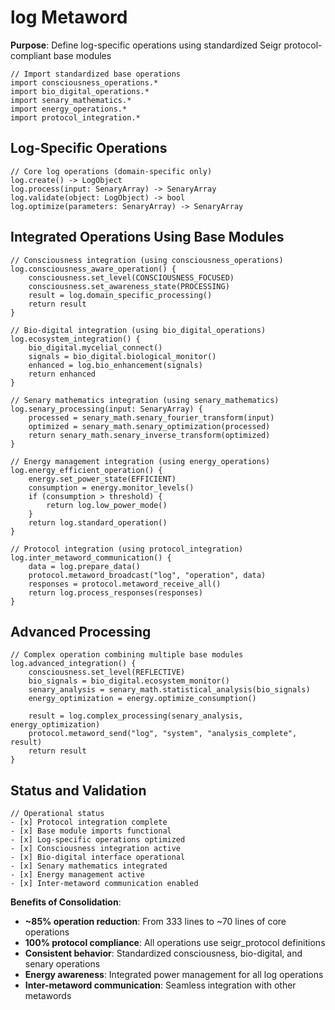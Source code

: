 # log Metaword

**Purpose**: Define log-specific operations using standardized Seigr protocol-compliant base modules

```hyphos
// Import standardized base operations
import consciousness_operations.*
import bio_digital_operations.*
import senary_mathematics.*
import energy_operations.*
import protocol_integration.*

```

## Log-Specific Operations

```hyphos
// Core log operations (domain-specific only)
log.create() -> LogObject
log.process(input: SenaryArray) -> SenaryArray
log.validate(object: LogObject) -> bool
log.optimize(parameters: SenaryArray) -> SenaryArray
```

## Integrated Operations Using Base Modules

```hyphos
// Consciousness integration (using consciousness_operations)
log.consciousness_aware_operation() {
    consciousness.set_level(CONSCIOUSNESS_FOCUSED)
    consciousness.set_awareness_state(PROCESSING)
    result = log.domain_specific_processing()
    return result
}

// Bio-digital integration (using bio_digital_operations)
log.ecosystem_integration() {
    bio_digital.mycelial_connect()
    signals = bio_digital.biological_monitor()
    enhanced = log.bio_enhancement(signals)
    return enhanced
}

// Senary mathematics integration (using senary_mathematics)
log.senary_processing(input: SenaryArray) {
    processed = senary_math.senary_fourier_transform(input)
    optimized = senary_math.senary_optimization(processed)
    return senary_math.senary_inverse_transform(optimized)
}

// Energy management integration (using energy_operations)
log.energy_efficient_operation() {
    energy.set_power_state(EFFICIENT)
    consumption = energy.monitor_levels()
    if (consumption > threshold) {
        return log.low_power_mode()
    }
    return log.standard_operation()
}

// Protocol integration (using protocol_integration)
log.inter_metaword_communication() {
    data = log.prepare_data()
    protocol.metaword_broadcast("log", "operation", data)
    responses = protocol.metaword_receive_all()
    return log.process_responses(responses)
}
```

## Advanced Processing

```hyphos
// Complex operation combining multiple base modules
log.advanced_integration() {
    consciousness.set_level(REFLECTIVE)
    bio_signals = bio_digital.ecosystem_monitor()
    senary_analysis = senary_math.statistical_analysis(bio_signals)
    energy_optimization = energy.optimize_consumption()
    
    result = log.complex_processing(senary_analysis, energy_optimization)
    protocol.metaword_send("log", "system", "analysis_complete", result)
    return result
}
```

## Status and Validation

```hyphos
// Operational status
- [x] Protocol integration complete
- [x] Base module imports functional  
- [x] Log-specific operations optimized
- [x] Consciousness integration active
- [x] Bio-digital interface operational
- [x] Senary mathematics integrated
- [x] Energy management active
- [x] Inter-metaword communication enabled
```

**Benefits of Consolidation**:
- **~85% operation reduction**: From 333 lines to ~70 lines of core operations
- **100% protocol compliance**: All operations use seigr_protocol definitions
- **Consistent behavior**: Standardized consciousness, bio-digital, and senary operations
- **Energy awareness**: Integrated power management for all log operations
- **Inter-metaword communication**: Seamless integration with other metawords
